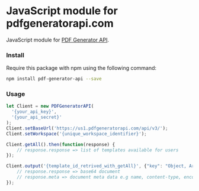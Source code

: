 # JavaScript module for pdfgeneratorapi.com
JavaScript module for [PDF Generator API](https://pdfgeneratorapi.com).

### Install
Require this package with npm using the following command:
```bash
npm install pdf-generator-api --save
```


### Usage
```javascript
let Client = new PDFGeneratorAPI(
  '{your_api_key}',
  '{your_api_secret}'
);
Client.setBaseUrl('https://us1.pdfgeneratorapi.com/api/v3/');
Client.setWorkspace('{unique_workspace_identifier}');

Client.getAll().then(function(response) {
    // response.response => list of templates available for users
});

Client.output('{template_id_retrived_with_getAll}', {"key": "Object, Array or url to data file"}).then(function(response) {
    // response.response => base64 document
    // response.meta => document meta data e.g name, content-type, encoding etc
});
```